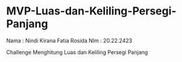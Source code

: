 # MVP-Luas-dan-Keliling-Persegi-Panjang

Nama  : Nindi Kirana Fatia Rosida
NIm   : 20.22.2423

Challenge Menghitung Luas dan Keliling Persegi Panjang
